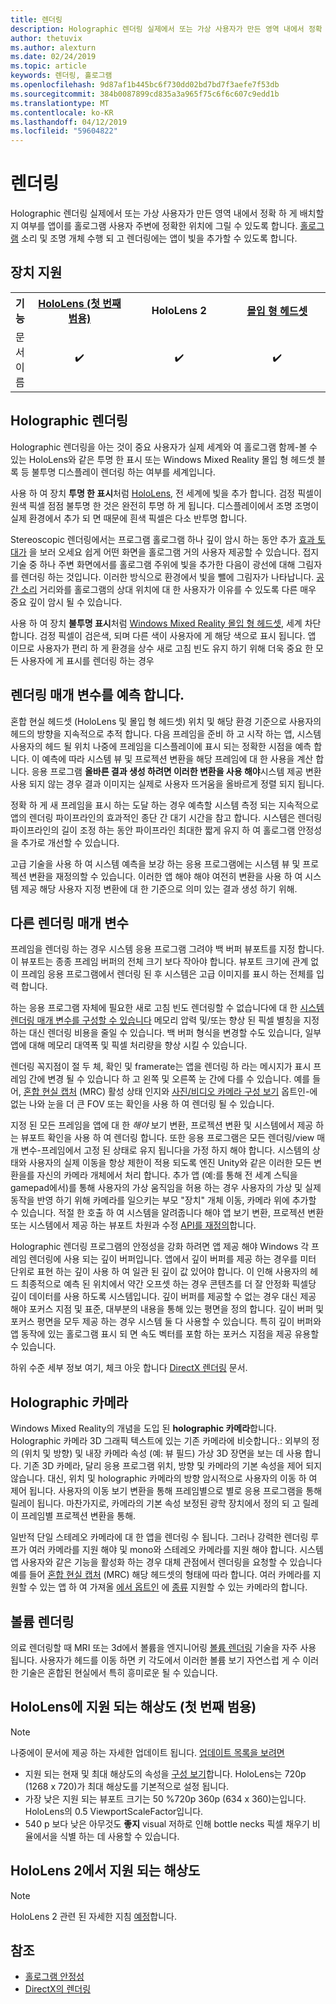 ```yaml
---
title: 렌더링
description: Holographic 렌더링 실제에서 또는 가상 사용자가 만든 영역 내에서 정확 하 게 배치할지 여부를 앱이를 홀로그램 사용자 주변에 정확한 위치에 그릴 수 있도록 합니다.
author: thetuvix
ms.author: alexturn
ms.date: 02/24/2019
ms.topic: article
keywords: 렌더링, 홀로그램
ms.openlocfilehash: 9d87af1b445bc6f730dd02bd7bd7f3aefe7f53db
ms.sourcegitcommit: 384b0087899cd835a3a965f75c6f6c607c9edd1b
ms.translationtype: MT
ms.contentlocale: ko-KR
ms.lasthandoff: 04/12/2019
ms.locfileid: "59604822"
---
```

# <a name="rendering"></a>렌더링

Holographic 렌더링 실제에서 또는 가상 사용자가 만든 영역 내에서 정확 하 게 배치할지 여부를 앱이를 홀로그램 사용자 주변에 정확한 위치에 그릴 수 있도록 합니다. [홀로그램](hologram.md) 소리 및 조명 개체 수행 되 고 렌더링에는 앱이 빛을 추가할 수 있도록 합니다.

## <a name="device-support"></a>장치 지원

<table>
<tr>
<th>기능</th><th style="width:150px"><a href="hololens-hardware-details.md">HoloLens (첫 번째 범용)</a></th><th style="width:150px">HoloLens 2</th><th style="width:150px"><a href="immersive-headset-hardware-details.md">몰입 형 헤드셋</a></th>
</tr><tr>
<td>문서 이름</td><td style="text-align: center;">✔️</td><td style="text-align: center;">✔️</td><td style="text-align: center;">✔️</td>
</tr>
</table>

## <a name="holographic-rendering"></a>Holographic 렌더링

Holographic 렌더링을 아는 것이 중요 사용자가 실제 세계와 여 홀로그램 함께-볼 수 있는 HoloLens와 같은 투명 한 표시 또는 Windows Mixed Reality 몰입 형 헤드셋 블록 등 불투명 디스플레이 렌더링 하는 여부를 세계입니다.

사용 하 여 장치 **투명 한 표시**처럼 [HoloLens](hololens-hardware-details.md), 전 세계에 빛을 추가 합니다. 검정 픽셀이 원색 픽셀 점점 불투명 한 것은 완전히 투명 하 게 됩니다. 디스플레이에서 조명 조명이 실제 환경에서 추가 되 면 때문에 흰색 픽셀은 다소 반투명 합니다.

Stereoscopic 렌더링에서는 프로그램 홀로그램 하나 깊이 암시 하는 동안 추가 [효과 토대가](interaction-fundamentals.md) 을 보러 오세요 쉽게 어떤 화면을 홀로그램 거의 사용자 제공할 수 있습니다. 접지 기술 중 하나 주변 화면에서를 홀로그램 주위에 빛을 추가한 다음이 광선에 대해 그림자를 렌더링 하는 것입니다. 이러한 방식으로 환경에서 빛을 뺄에 그림자가 나타납니다. [공간 소리](spatial-sound.md) 거리와를 홀로그램의 상대 위치에 대 한 사용자가 이유를 수 있도록 다른 매우 중요 깊이 암시 될 수 있습니다.

사용 하 여 장치 **불투명 표시**처럼 [Windows Mixed Reality 몰입 형 헤드셋](immersive-headset-hardware-details.md), 세계 차단 합니다. 검정 픽셀이 검은색, 되며 다른 색이 사용자에 게 해당 색으로 표시 됩니다. 앱 이므로 사용자가 편리 하 게 환경을 상수 새로 고침 빈도 유지 하기 위해 더욱 중요 한 모든 사용자에 게 표시를 렌더링 하는 경우

## <a name="predicted-rendering-parameters"></a>렌더링 매개 변수를 예측 합니다.

혼합 현실 헤드셋 (HoloLens 및 몰입 형 헤드셋) 위치 및 해당 환경 기준으로 사용자의 헤드의 방향을 지속적으로 추적 합니다. 다음 프레임을 준비 하 고 시작 하는 앱, 시스템 사용자의 헤드 될 위치 나중에 프레임을 디스플레이에 표시 되는 정확한 시점을 예측 합니다. 이 예측에 따라 시스템 뷰 및 프로젝션 변환을 해당 프레임에 대 한 사용을 계산 합니다. 응용 프로그램 **올바른 결과 생성 하려면 이러한 변환을 사용 해야**시스템 제공 변환 사용 되지 않는 경우 결과 이미지는 실제로 사용자 뜨거움을 올바르게 정렬 되지 됩니다.

정확 하 게 새 프레임을 표시 하는 도달 하는 경우 예측할 시스템 측정 되는 지속적으로 앱의 렌더링 파이프라인의 효과적인 종단 간 대기 시간을 참고 합니다. 시스템은 렌더링 파이프라인의 길이 조정 하는 동안 파이프라인 최대한 짧게 유지 하 여 홀로그램 안정성을 추가로 개선할 수 있습니다.

고급 기술을 사용 하 여 시스템 예측을 보강 하는 응용 프로그램에는 시스템 뷰 및 프로젝션 변환을 재정의할 수 있습니다. 이러한 앱 해야 해야 여전히 변환을 사용 하 여 시스템 제공 해당 사용자 지정 변환에 대 한 기준으로 의미 있는 결과 생성 하기 위해.

## <a name="other-rendering-parameters"></a>다른 렌더링 매개 변수

프레임을 렌더링 하는 경우 시스템 응용 프로그램 그려야 백 버퍼 뷰포트를 지정 합니다. 이 뷰포트는 종종 프레임 버퍼의 전체 크기 보다 작아야 합니다. 뷰포트 크기에 관계 없이 프레임 응용 프로그램에서 렌더링 된 후 시스템은 고급 이미지를 표시 하는 전체를 입력 합니다.

하는 응용 프로그램 자체에 필요한 새로 고침 빈도 렌더링할 수 없습니다에 대 한 [시스템 렌더링 매개 변수를 구성할 수 있습니다](https://docs.microsoft.com/uwp/api/Windows.Graphics.Holographic.HolographicViewConfiguration#Windows_Graphics_Holographic_HolographicViewConfiguration) 메모리 압력 및/또는 향상 된 픽셀 별칭을 지정 하는 대신 렌더링 비용을 줄일 수 있습니다. 백 버퍼 형식을 변경할 수도 있습니다, 일부 앱에 대해 메모리 대역폭 및 픽셀 처리량을 향상 시킬 수 있습니다.

렌더링 꼭지점이 절 두 체, 확인 및 framerate는 앱을 렌더링 하 라는 메시지가 표시 프레임 간에 변경 될 수 있습니다 하 고 왼쪽 및 오른쪽 눈 간에 다를 수 있습니다. 예를 들어, [혼합 현실 캡처](mixed-reality-capture.md) (MRC) 활성 상태 인지와 [사진/비디오 카메라 구성 보기](https://docs.microsoft.com/uwp/api/Windows.Graphics.Holographic.HolographicViewConfigurationKind#Windows_Graphics_Holographic_HolographicViewConfigurationKind) 옵트인-에 없는 나와 눈을 더 큰 FOV 또는 확인을 사용 하 여 렌더링 될 수 있습니다.

지정 된 모든 프레임을 앱에 대 한 *해야* 보기 변환, 프로젝션 변환 및 시스템에서 제공 하는 뷰포트 확인을 사용 하 여 렌더링 합니다. 또한 응용 프로그램은 모든 렌더링/view 매개 변수-프레임에서 고정 된 상태로 유지 됩니다을 가정 하지 해야 합니다. 시스템의 상태와 사용자의 실제 이동을 항상 제한이 적용 되도록 엔진 Unity와 같은 이러한 모든 변환을를 자신의 카메라 개체에서 처리 합니다. 추가 앱 (예:를 통해 전 세계 스틱을 gamepad에서)를 통해 사용자의 가상 움직임을 허용 하는 경우 사용자의 가상 및 실제 동작을 반영 하기 위해 카메라를 일으키는 부모 "장치" 개체 이동, 카메라 위에 추가할 수 있습니다. 적절 한 호출 하 여 시스템을 알려줍니다 해야 앱 보기 변환, 프로젝션 변환 또는 시스템에서 제공 하는 뷰포트 차원과 수정 [API를 재정의](https://docs.microsoft.com/uwp/api/Windows.Graphics.Holographic.HolographicCameraPose#Windows_Graphics_Holographic_HolographicCameraPose)합니다.

Holographic 렌더링 프로그램의 안정성을 강화 하려면 앱 제공 해야 Windows 각 프레임 렌더링에 사용 되는 깊이 버퍼입니다. 앱에서 깊이 버퍼를 제공 하는 경우를 미터 단위로 표현 하는 깊이 사용 하 여 일관 된 깊이 값 있어야 합니다. 이 인해 사용자의 헤드 최종적으로 예측 된 위치에서 약간 오프셋 하는 경우 콘텐츠를 더 잘 안정화 픽셀당 깊이 데이터를 사용 하도록 시스템입니다. 깊이 버퍼를 제공할 수 없는 경우 대신 제공 해야 포커스 지점 및 표준, 대부분의 내용을 통해 있는 평면을 정의 합니다. 깊이 버퍼 및 포커스 평면을 모두 제공 하는 경우 시스템 둘 다 사용할 수 있습니다. 특히 깊이 버퍼와 앱 동작에 있는 홀로그램 표시 되 면 속도 벡터를 포함 하는 포커스 지점을 제공 유용할 수 있습니다.

하위 수준 세부 정보 여기, 체크 아웃 합니다 [DirectX 렌더링](rendering-in-directx.md) 문서.

## <a name="holographic-cameras"></a>Holographic 카메라

Windows Mixed Reality의 개념을 도입 된 **holographic 카메라**합니다. Holographic 카메라 3D 그래픽 텍스트에 있는 기존 카메라에 비슷합니다.: 외부의 정의 (위치 및 방향) 및 내장 카메라 속성 (예: 뷰 필드) 가상 3D 장면을 보는 데 사용 합니다. 기존 3D 카메라, 달리 응용 프로그램 위치, 방향 및 카메라의 기본 속성을 제어 되지 않습니다. 대신, 위치 및 holographic 카메라의 방향 암시적으로 사용자의 이동 하 여 제어 됩니다. 사용자의 이동 보기 변환을 통해 프레임별으로 별로 응용 프로그램을 통해 릴레이 됩니다. 마찬가지로, 카메라의 기본 속성 보정된 광학 장치에서 정의 되 고 릴레이 프레임별 프로젝션 변환을 통해.

일반적 단일 스테레오 카메라에 대 한 앱을 렌더링 수 됩니다. 그러나 강력한 렌더링 루프가 여러 카메라를 지원 해야 및 mono와 스테레오 카메라를 지원 해야 합니다. 시스템 앱 사용자와 같은 기능을 활성화 하는 경우 대체 관점에서 렌더링을 요청할 수 있습니다 예를 들어 [혼합 현실 캡처](mixed-reality-capture.md) (MRC) 해당 헤드셋의 형태에 따라 합니다. 여러 카메라를 지원할 수 있는 앱 하 여 가져올 [에서 옵트인](https://docs.microsoft.com/uwp/api/Windows.Graphics.Holographic.HolographicViewConfiguration#Windows_Graphics_Holographic_HolographicViewConfiguration) 에 [종류](https://docs.microsoft.com/uwp/api/Windows.Graphics.Holographic.HolographicViewConfigurationKind#Windows_Graphics_Holographic_HolographicViewConfigurationKind) 지원할 수 있는 카메라의 합니다.

## <a name="volume-rendering"></a>볼륨 렌더링

의료 렌더링할 때 MRI 또는 3d에서 볼륨을 엔지니어링 [볼륨 렌더링](volume-rendering.md) 기술을 자주 사용 됩니다. 사용자가 헤드를 이동 하면 키 각도에서 이러한 볼륨 보기 자연스럽 게 수 이러한 기술은 혼합된 현실에서 특히 흥미로운 될 수 있습니다.

## <a name="supported-resolutions-on-hololens-1st-gen"></a>HoloLens에 지원 되는 해상도 (첫 번째 범용)
> [!NOTE]
> 나중에이 문서에 제공 하는 자세한 업데이트 됩니다. [업데이트 목록을 보려면](release-notes-april-2018.md)

* 지원 되는 현재 및 최대 해상도의 속성을 [구성 보기](https://docs.microsoft.com/uwp/api/Windows.Graphics.Holographic.HolographicViewConfiguration#Windows_Graphics_Holographic_HolographicViewConfiguration)합니다. HoloLens는 720p (1268 x 720)가 최대 해상도를 기본적으로 설정 됩니다.
* 가장 낮은 지원 되는 뷰포트 크기는 50 %720p 360p (634 x 360)는입니다. HoloLens의 0.5 ViewportScaleFactor입니다.
* 540 p 보다 낮은 아무것도 **좋지** visual 저하로 인해 bottle necks 픽셀 채우기 비율에서을 식별 하는 데 사용할 수 있습니다.

## <a name="supported-resolutions-on-hololens-2"></a>HoloLens 2에서 지원 되는 해상도

> [!NOTE]
> HoloLens 2 관련 된 자세한 지침 [예정](index.md#news-and-notes)합니다.


## <a name="see-also"></a>참조
* [홀로그램 안정성](hologram-stability.md)
* [DirectX의 렌더링](rendering-in-directx.md)